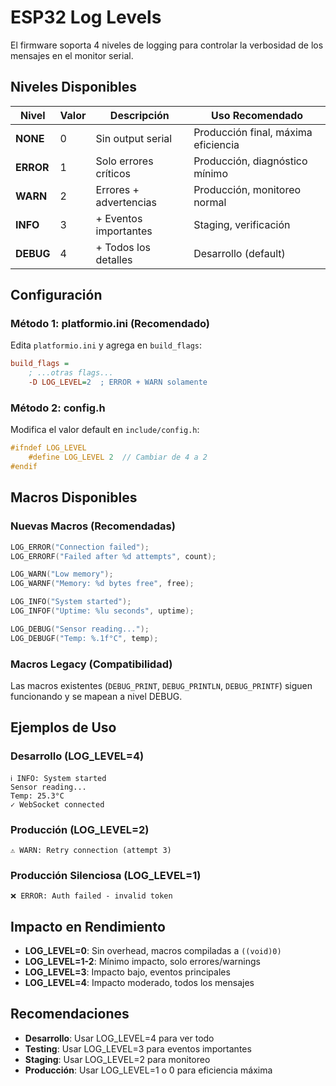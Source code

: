 # ESP32 Log Levels

El firmware soporta 4 niveles de logging para controlar la verbosidad de los mensajes en el monitor serial.

## Niveles Disponibles

| Nivel | Valor | Descripción | Uso Recomendado |
|-------|-------|-------------|-----------------|
| **NONE** | 0 | Sin output serial | Producción final, máxima eficiencia |
| **ERROR** | 1 | Solo errores críticos | Producción, diagnóstico mínimo |
| **WARN** | 2 | Errores + advertencias | Producción, monitoreo normal |
| **INFO** | 3 | + Eventos importantes | Staging, verificación |
| **DEBUG** | 4 | + Todos los detalles | Desarrollo (default) |

## Configuración

### Método 1: platformio.ini (Recomendado)

Edita `platformio.ini` y agrega en `build_flags`:

```ini
build_flags = 
    ; ...otras flags...
    -D LOG_LEVEL=2  ; ERROR + WARN solamente
```

### Método 2: config.h

Modifica el valor default en `include/config.h`:

```cpp
#ifndef LOG_LEVEL
    #define LOG_LEVEL 2  // Cambiar de 4 a 2
#endif
```

## Macros Disponibles

### Nuevas Macros (Recomendadas)

```cpp
LOG_ERROR("Connection failed");
LOG_ERRORF("Failed after %d attempts", count);

LOG_WARN("Low memory");
LOG_WARNF("Memory: %d bytes free", free);

LOG_INFO("System started");
LOG_INFOF("Uptime: %lu seconds", uptime);

LOG_DEBUG("Sensor reading...");
LOG_DEBUGF("Temp: %.1f°C", temp);
```

### Macros Legacy (Compatibilidad)

Las macros existentes (`DEBUG_PRINT`, `DEBUG_PRINTLN`, `DEBUG_PRINTF`) siguen funcionando y se mapean a nivel DEBUG.

## Ejemplos de Uso

### Desarrollo (LOG_LEVEL=4)

```
ℹ INFO: System started
Sensor reading...
Temp: 25.3°C
✓ WebSocket connected
```

### Producción (LOG_LEVEL=2)

```
⚠ WARN: Retry connection (attempt 3)
```

### Producción Silenciosa (LOG_LEVEL=1)

```
❌ ERROR: Auth failed - invalid token
```

## Impacto en Rendimiento

- **LOG_LEVEL=0**: Sin overhead, macros compiladas a `((void)0)`
- **LOG_LEVEL=1-2**: Mínimo impacto, solo errores/warnings
- **LOG_LEVEL=3**: Impacto bajo, eventos principales
- **LOG_LEVEL=4**: Impacto moderado, todos los mensajes

## Recomendaciones

- **Desarrollo**: Usar LOG_LEVEL=4 para ver todo
- **Testing**: Usar LOG_LEVEL=3 para eventos importantes
- **Staging**: Usar LOG_LEVEL=2 para monitoreo
- **Producción**: Usar LOG_LEVEL=1 o 0 para eficiencia máxima
